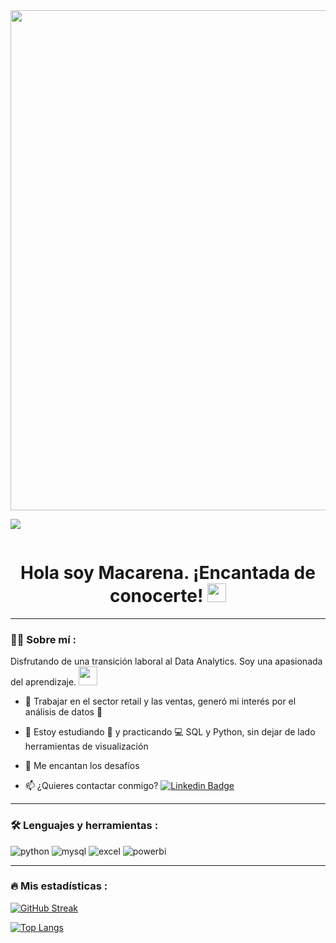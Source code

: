 <!--
**macaabarzua/macaabarzua** is a ✨ _special_ ✨ repository because its `README.md` (this file) appears on your GitHub profile.
![Banner](https://github.com/user-attachments/assets/9194ca57-32df-4758-9caf-b40f62e709e8)
-->

<div id="header" align="center">
  <img decoding="async" src="https://github.com/user-attachments/assets/9194ca57-32df-4758-9caf-b40f62e709e8" width="800"/>
</div>

[![](https://img.shields.io/badge/LinkedIn-0077B5?style=for-the-badge&logo=linkedin&logoColor=white)](https://www.linkedin.com/in/macarena-abarzua-ordenes-/)

<div id="badges" align="center">
<img decoding="async" src="https://visitor-badge-reloaded.herokuapp.com/badge?page_id=macaabarzua.macaabarzua&color=00cf00" alt=""/>

<h1>
  Hola soy Macarena. ¡Encantada de conocerte!
  <img decoding="async" src="https://media.giphy.com/media/hvRJCLFzcasrR4ia7z/giphy.gif" width="30px"/>
</h1>

---
 <div id="header" align="left">

### :woman_technologist: Sobre mí :

Disfrutando de una transición laboral al Data Analytics. Soy una apasionada del aprendizaje. <img decoding="async" src="https://media.giphy.com/media/WUlplcMpOCEmTGBtBW/giphy.gif" width="30">

* :telescope: Trabajar en el sector retail y las ventas, generó mi interés por el análisis de datos :muscle:

* :seedling: Estoy estudiando :blue_book: y practicando :computer: SQL y Python, sin dejar de lado herramientas de visualización

* :heartbeat: Me encantan los desafíos

* :mailbox: ¿Quieres contactar conmigo? [![Linkedin Badge](https://img.shields.io/badge/-Macarena-blue?style=flat&logo=Linkedin&logoColor=white)](https://www.linkedin.com/in/macarena-abarzua-ordenes-/)

---

### :hammer_and_wrench: Lenguajes y herramientas :
<div id="header" align="left">
    <img decoding="async" src="https://img.shields.io/badge/Python-3776AB?style=for-the-badge&logo=python&logoColor=white" alt="python"/>
  </a>
    <img decoding="async" src="https://img.shields.io/badge/MySQL-6DB33F?style=for-the-badge&logo=mysql&logoColor=white" alt="mysql"/>
  </a>
 <img decoding="async" src="https://img.shields.io/badge/Microsoft_Excel-217346?style=for-the-badge&logo=microsoft-excel&logoColor=white" alt="excel"/>
  </a>
 <img decoding="async" src="https://img.shields.io/badge/Power_BI-FFBE00?style=for-the-badge&logo=Power-BI&logoColor=white" alt="powerbi"/>
  </a>

</div>

---

### :fire: Mis estadísticas :
[![GitHub Streak](http://github-readme-streak-stats.herokuapp.com?user=macaabarzua&theme=dark&background=000000)](https://git.io/streak-stats)

[![Top Langs](https://github-readme-stats.vercel.app/api/top-langs/?username=noelianav91&layout=compact&theme=vision-friendly-dark)](https://github.com/anuraghazra/github-readme-stats)

